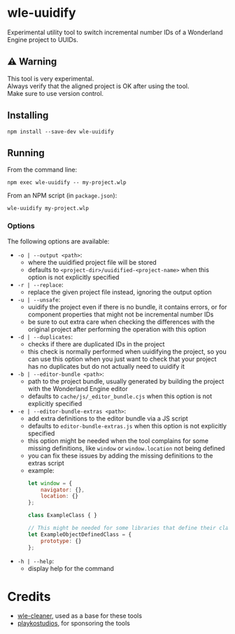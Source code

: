 # wle-uuidify

Experimental utility tool to switch incremental number IDs of a Wonderland Engine project to UUIDs.

## :warning: Warning
This tool is very experimental.  
Always verify that the aligned project is OK after using the tool.  
Make sure to use version control.

## Installing

```
npm install --save-dev wle-uuidify
```

## Running

From the command line:
```
npm exec wle-uuidify -- my-project.wlp
```

From an NPM script (in `package.json`):
```
wle-uuidify my-project.wlp
```

### Options

The following options are available:

- `-o | --output <path>`: 
    - where the uuidified project file will be stored
    - defaults to `<project-dir>/uuidified-<project-name>` when this option is not explicitly specified
- `-r | --replace`: 
    - replace the given project file instead, ignoring the output option
- `-u | --unsafe`: 
    - uuidify the project even if there is no bundle, it contains errors, or for component properties that might not be incremental number IDs
    - be sure to out extra care when checking the differences with the original project after performing the operation with this option
- `-d | --duplicates`: 
    - checks if there are duplicated IDs in the project
    - this check is normally performed when uuidifying the project, so you can use this option when you just want to check that your project has no duplicates but do not actually need to uuidify it
- `-b | --editor-bundle <path>`: 
    - path to the project bundle, usually generated by building the project with the Wonderland Engine editor
    - defaults to `cache/js/_editor_bundle.cjs` when this option is not explicitly specified
- `-e | --editor-bundle-extras <path>`: 
    - add extra definitions to the editor bundle via a JS script
    - defaults to `editor-bundle-extras.js` when this option is not explicitly specified
    - this option might be needed when the tool complains for some missing definitions, like `window` or `window.location` not being defined
    - you can fix these issues by adding the missing definitions to the extras script
    - example:
        ```js
        let window = {
            navigator: {},
            location: {}
        };

        class ExampleClass { }

        // This might be needed for some libraries that define their classes in the old js way, like Howler
        let ExampleObjectDefinedClass = {
            prototype: {}
        };
        ```
- `-h | --help`: 
    - display help for the command

# Credits

- [wle-cleaner](https://github.com/playkostudios/wle-cleaner), used as a base for these tools
- [playkostudios](https://github.com/playkostudios), for sponsoring the tools